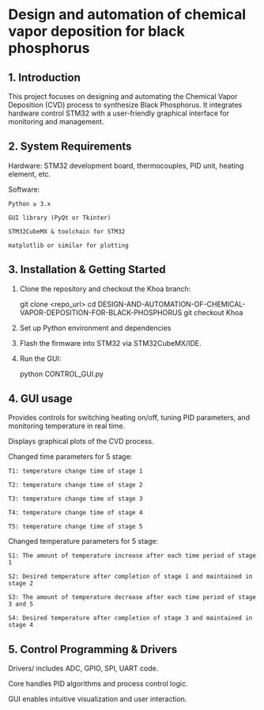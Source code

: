 
# Design and automation of chemical vapor deposition for black phosphorus

## 1. Introduction

This project focuses on designing and automating the Chemical Vapor Deposition (CVD) process to synthesize Black Phosphorus. It integrates hardware control STM32 with a user-friendly graphical interface for monitoring and management.

## 2. System Requirements

Hardware: STM32 development board, thermocouples, PID unit, heating element, etc.

Software:

    Python ≥ 3.x

    GUI library (PyQt or Tkinter)

    STM32CubeMX & toolchain for STM32

    matplotlib or similar for plotting

## 3. Installation & Getting Started

1) Clone the repository and checkout the Khoa branch:

    git clone <repo_url>
    cd DESIGN-AND-AUTOMATION-OF-CHEMICAL-VAPOR-DEPOSITION-FOR-BLACK-PHOSPHORUS
    git checkout Khoa

2) Set up Python environment and dependencies
3) Flash the firmware into STM32 via STM32CubeMX/IDE.

4) Run the GUI:

    python CONTROL_GUI.py

## 4. GUI usage

Provides controls for switching heating on/off, tuning PID parameters, and monitoring temperature in real time.

Displays graphical plots of the CVD process.

Changed time parameters for 5 stage:

    T1: temperature change time of stage 1

    T2: temperature change time of stage 2

    T3: temperature change time of stage 3

    T4: temperature change time of stage 4
    
    T5: temperature change time of stage 5

Changed temperature parameters for 5 stage:

    S1: The amount of temperature increase after each time period of stage 1

    S2: Desired temperature after completion of stage 1 and maintained in stage 2

    S3: The amount of temperature decrease after each time period of stage 3 and 5

    S4: Desired temperature after completion of stage 3 and maintained in stage 4

## 5. Control Programming & Drivers

Drivers/ includes ADC, GPIO, SPI, UART code.

Core handles PID algorithms and process control logic.

GUI enables intuitive visualization and user interaction.
